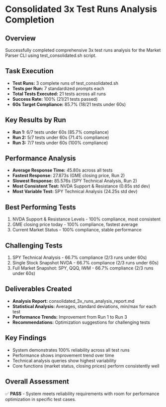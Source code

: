 # Consolidated 3x Test Runs Analysis Completion

## Overview

Successfully completed comprehensive 3x test runs analysis for the Market Parser CLI using test_consolidated.sh script.

## Task Execution

- **Test Runs:** 3 complete runs of test_consolidated.sh
- **Tests per Run:** 7 standardized prompts each
- **Total Tests Executed:** 21 tests across all runs
- **Success Rate:** 100% (21/21 tests passed)
- **60s Target Compliance:** 85.7% (18/21 tests under 60s)

## Key Results by Run

- **Run 1:** 6/7 tests under 60s (85.7% compliance)
- **Run 2:** 5/7 tests under 60s (71.4% compliance)
- **Run 3:** 7/7 tests under 60s (100% compliance)

## Performance Analysis

- **Average Response Time:** 45.80s across all tests
- **Fastest Response:** 27.873s (GME closing price, Run 2)
- **Slowest Response:** 85.576s (SPY Technical Analysis, Run 2)
- **Most Consistent Test:** NVDA Support & Resistance (0.65s std dev)
- **Most Variable Test:** SPY Technical Analysis (24.25s std dev)

## Best Performing Tests

1. NVDA Support & Resistance Levels - 100% compliance, most consistent
2. GME closing price today - 100% compliance, fastest average
3. Current Market Status - 100% compliance, stable performance

## Challenging Tests

1. SPY Technical Analysis - 66.7% compliance (2/3 runs under 60s)
2. Single Stock Snapshot NVDA - 66.7% compliance (2/3 runs under 60s)
3. Full Market Snapshot: SPY, QQQ, IWM - 66.7% compliance (2/3 runs under 60s)

## Deliverables Created

- **Analysis Report:** consolidated_3x_runs_analysis_report.md
- **Statistical Analysis:** Averages, standard deviations, min/max for each test
- **Performance Trends:** Improvement from Run 1 to Run 3
- **Recommendations:** Optimization suggestions for challenging tests

## Key Findings

- System demonstrates 100% reliability across all test runs
- Performance shows improvement trend over time
- Technical analysis queries show highest variability
- Core functions (market status, closing prices) perform consistently well

## Overall Assessment

✅ **PASS** - System meets reliability requirements with room for performance optimization in specific test cases.
